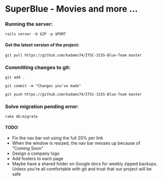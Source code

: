 # SuperBlue - Movies and more ...

### Running the server:
`rails server -b $IP -p $PORT`

#### Get the latest version of the project:
`git pull https://github.com/kadams74/ITSC-3155-Blue-Team master`

### Committing changes to git:
`git add .`

`git commit -m "Changes you've made"`

`git push https://github.com/kadams74/ITSC-3155-Blue-Team master`

### Solve migration pending error:
`rake db:migrate`


#### TODO:
* Fix the nav bar not using the full 20% per link
* When the window is resized, the nav bar messes up because of "Coming Soon"
* Design a company logo
* Add footers to each page
* Maybe have a shared folder on Google docs for weekly zipped backups. Unless you're all comfortable with git and trust that our project will be safe